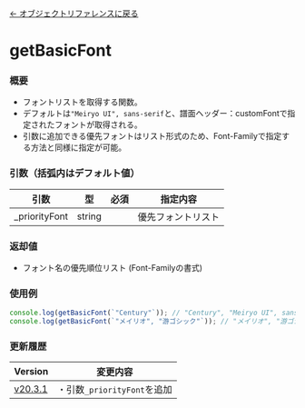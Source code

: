 [← オブジェクトリファレンスに戻る](ObjectReferenceIndex.html)  

# getBasicFont
### 概要
- フォントリストを取得する関数。
- デフォルトは`"Meiryo UI", sans-serif`と、譜面ヘッダー：customFontで指定されたフォントが取得される。
- 引数に追加できる優先フォントはリスト形式のため、Font-Familyで指定する方法と同様に指定が可能。

### 引数（括弧内はデフォルト値）

|引数|型|必須|指定内容|
|----|----|----|----|
|_priorityFont|string||優先フォントリスト|

### 返却値
- フォント名の優先順位リスト (Font-Familyの書式)

### 使用例
```javascript
console.log(getBasicFont(`"Century"`)); // "Century", "Meiryo UI", sans-serif
console.log(getBasicFont(`"メイリオ", "游ゴシック"`)); // "メイリオ", "游ゴシック", "Meiryo UI", sans-serif
```

### 更新履歴

|Version|変更内容|
|----|----|
|[v20.3.1](https://github.com/cwtickle/danoniplus/releases/tag/v20.3.1)|・引数`_priorityFont`を追加|